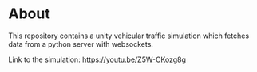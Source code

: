# About
This repository contains a unity vehicular traffic simulation which fetches data from a python server with websockets.

Link to the simulation: https://youtu.be/Z5W-CKozg8g

